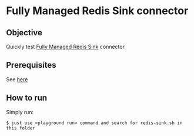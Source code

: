 # Fully Managed Redis Sink connector



## Objective

Quickly test [Fully Managed Redis Sink](https://docs.confluent.io/cloud/current/connectors/cc-redis-sink.html) connector.


## Prerequisites

See [here](https://kafka-docker-playground.io/#/how-to-use?id=%f0%9f%8c%a4%ef%b8%8f-confluent-cloud-examples)


## How to run

Simply run:

```
$ just use <playground run> command and search for redis-sink.sh in this folder
```
